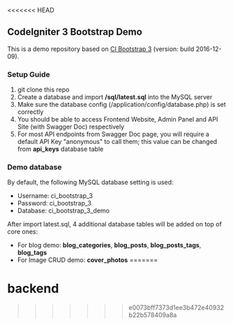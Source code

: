<<<<<<< HEAD
## CodeIgniter 3 Bootstrap Demo

This is a demo repository based on [CI Bootstrap 3](https://github.com/waifung0207/ci_bootstrap_3) (version: build 2016-12-09).


### Setup Guide

1. git clone this repo
2. Create a database and import **/sql/latest.sql** into the MySQL server
3. Make sure the database config (/application/config/database.php) is set correctly
4. You should be able to access Frontend Website, Admin Panel and API Site (with Swagger Doc) respectively
5. For most API endpoints from Swagger Doc page, you will require a default API Key "anonymous" to call them; this value can be changed from **api_keys** database table


### Demo database

By default, the following MySQL database setting is used:

* Username: ci_bootstrap_3
* Password: ci_bootstrap_3
* Database: ci_bootstrap_3_demo

After import latest.sql, 4 additional database tables will be added on top of core ones: 

* For blog demo: **blog_categories**, **blog_posts**, **blog_posts_tags**, **blog_tags**
* For Image CRUD demo: **cover_photos**
=======
# backend
>>>>>>> e0073bff7373d1ee3b472e40932b22b578409a8a
